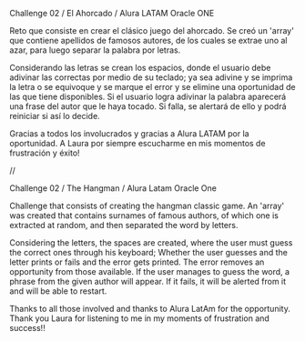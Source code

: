 Challenge 02 / El Ahorcado / Alura LATAM Oracle ONE

Reto que consiste en crear el clásico juego del ahorcado.
Se creó un 'array' que contiene apellidos de famosos autores, de los cuales se extrae uno al azar, para luego separar la palabra por letras.

Considerando las letras se crean los espacios, donde el usuario debe adivinar las correctas por medio de su teclado; ya sea adivine y se imprima la letra o se equivoque y se marque el error y se elimine una oportunidad de las que tiene disponibles.
Si el usuario logra adivinar la palabra aparecerá una frase del autor que le haya tocado. Si falla, se alertará de ello y podrá reiniciar si así lo decide.

Gracias a todos los involucrados y gracias a Alura LATAM por la oportunidad.
A Laura por siempre escucharme en mis momentos de frustración y éxito!

//

Challenge 02 / The Hangman / Alura Latam Oracle One

Challenge that consists of creating the hangman classic game.
An 'array' was created that contains surnames of famous authors, of which one is extracted at random, and then separated the word by letters.

Considering the letters, the spaces are created, where the user must guess the correct ones through his keyboard; Whether the user guesses and the letter prints or fails and the error gets printed. The error removes an opportunity from those available.
If the user manages to guess the word, a phrase from the given author will appear. If it fails, it will be alerted from it and will be able to restart.

Thanks to all those involved and thanks to Alura LatAm for the opportunity.
Thank you Laura for listening to me in my moments of frustration and success!!
